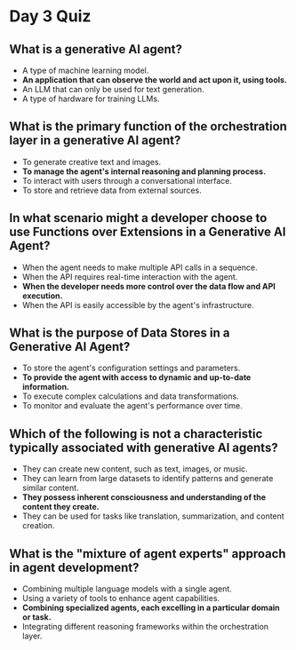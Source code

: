 # Day 3 Quiz

## What is a generative Al agent?

- A type of machine learning model.
- **An application that can observe the world and act upon it, using tools.**
- An LLM that can only be used for text generation.
- A type of hardware for training LLMs.

## What is the primary function of the orchestration layer in a generative Al agent?

- To generate creative text and images.
- **To manage the agent's internal reasoning and planning process.**
- To interact with users through a conversational interface.
- To store and retrieve data from external sources.

## In what scenario might a developer choose to use Functions over Extensions in a Generative Al Agent?

- When the agent needs to make multiple API calls in a sequence.
- When the API requires real-time interaction with the agent.
- **When the developer needs more control over the data flow and API execution.**
- When the API is easily accessible by the agent's infrastructure.

## What is the purpose of Data Stores in a Generative Al Agent?

- To store the agent's configuration settings and parameters.
- **To provide the agent with access to dynamic and up-to-date information.**
- To execute complex calculations and data transformations.
- To monitor and evaluate the agent's performance over time.

## Which of the following is not a characteristic typically associated with generative Al agents?

- They can create new content, such as text, images, or music.
- They can learn from large datasets to identify patterns and generate similar content.
- **They possess inherent consciousness and understanding of the content they create.**
- They can be used for tasks like translation, summarization, and content creation.

## What is the "mixture of agent experts" approach in agent development?

- Combining multiple language models with a single agent.
- Using a variety of tools to enhance agent capabilities.
- **Combining specialized agents, each excelling in a particular domain or task.**
- Integrating different reasoning frameworks within the orchestration layer.
